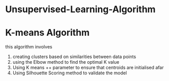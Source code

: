# Unsupervised-Learning-Algorithm
# K-means Algorithm
this algorithm involves 
  1) creating clusters based on similarities between data points 
  2) using the Elbow method to find the optimal K value
  3) Using K means ++ parameter to ensure that centroids are initialised afar
  4) Using Silhouette Scoring method to validate the model
